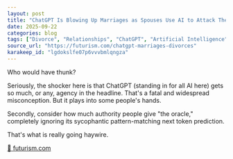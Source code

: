 ```yaml
---
layout: post
title: "ChatGPT Is Blowing Up Marriages as Spouses Use AI to Attack Their Partners"
date: 2025-09-22
categories: blog
tags: ["Divorce", "Relationships", "ChatGPT", "Artificial Intelligence", "Technology Impact"]
source_url: "https://futurism.com/chatgpt-marriages-divorces"
karakeep_id: "lgdokslfe07p6vvvbmlqngza"
---
```


Who would have thunk?

Seriously, the shocker here is that ChatGPT (standing in for all AI here) gets so much, or any, agency in the headline. That's a fatal and widespread misconception. But it plays into some people's hands.

Secondly, consider how much authority people give "the oracle," completely ignoring its sycophantic pattern-matching next token prediction.

That's what is really going haywire. 

[🔗 futurism.com](https://futurism.com/chatgpt-marriages-divorces)
